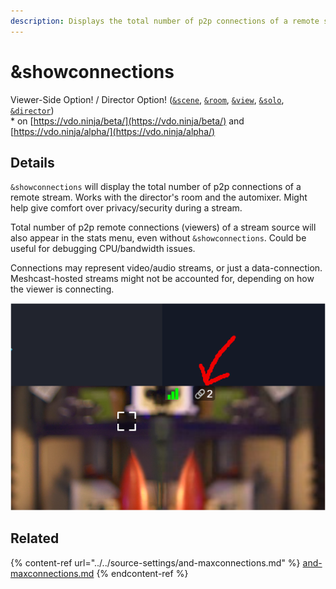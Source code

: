 ```yaml
---
description: Displays the total number of p2p connections of a remote stream
---
```


# \&showconnections

Viewer-Side Option! / Director Option! ([`&scene`](../view-parameters/scene.md), [`&room`](../../general-settings/room.md), [`&view`](../view-parameters/view.md), [`&solo`](and-solo.md), [`&director`](../../viewers-settings/director.md))\
\* on [https://vdo.ninja/beta/](https://vdo.ninja/beta/) and [https://vdo.ninja/alpha/](https://vdo.ninja/alpha/)

## Details

`&showconnections` will display the total number of p2p connections of a remote stream. Works with the director's room and the automixer. Might help give comfort over privacy/security during a stream.

Total number of p2p remote connections (viewers) of a stream source will also appear in the stats menu, even without `&showconnections`. Could be useful for debugging CPU/bandwidth issues.

Connections may represent video/audio streams, or just a data-connection. Meshcast-hosted streams might not be accounted for, depending on how the viewer is connecting.

![](<../../.gitbook/assets/image (3) (4).png>)

## Related

{% content-ref url="../../source-settings/and-maxconnections.md" %}
[and-maxconnections.md](../../source-settings/and-maxconnections.md)
{% endcontent-ref %}
